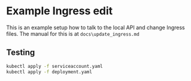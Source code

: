 # Example Ingress edit

This is an example setup how to talk to the local API and change Ingress files.
The manual for this is at `docs\update_ingress.md`

## Testing

```bash
kubectl apply -f serviceaccount.yaml
kubectl apply -f deployment.yaml
```
